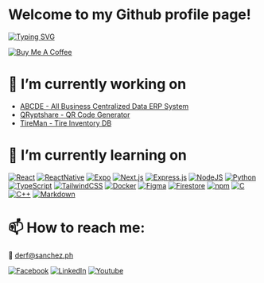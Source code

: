# Welcome to my Github profile page!

[![Typing SVG](https://readme-typing-svg.demolab.com?font=Fira+Code&pause=1000&width=450&lines=Hi+there+%F0%9F%91%8B+Feel+free+to+look+around;or+buy+me+coffee!+%E2%98%95)](https://git.io/typing-svg)

<a href="https://www.buymeacoffee.com/tildemark" target="_blank"><img src="https://img.shields.io/badge/Buy%20Me%20a%20Coffee-ffdd00?&logo=buy-me-a-coffee&logoColor=black" alt="Buy Me A Coffee"></a>


# 🔭 I’m currently working on 
- [ABCDE - All Business Centralized Data ERP System ](https://github.com/tildemark/ABCDE)
- [QRyptshare - QR Code Generator](https://github.com/tildemark/QRyptshare)
- [TireMan - Tire Inventory DB](#)



# 🌱 I’m currently learning on
[![React](https://img.shields.io/badge/React-%2320232a.svg?logo=react&logoColor=%2361DAFB)](#)
[![ReactNative](https://img.shields.io/badge/-React_Native-05122A?style=flat&logo=react)](#)
[![Expo](https://img.shields.io/badge/Expo-000020?logo=expo&logoColor=fff)](#)
[![Next.js](https://img.shields.io/badge/Next.js-black?logo=next.js&logoColor=white)](#)
[![Express.js](https://img.shields.io/badge/Express.js-%23404d59.svg?logo=express&logoColor=%2361DAFB)](#)
[![NodeJS](https://img.shields.io/badge/Node.js-6DA55F?logo=node.js&logoColor=white)](#)
[![Python](https://img.shields.io/badge/Python-3776AB?logo=python&logoColor=fff)](#)
[![TypeScript](https://img.shields.io/badge/TypeScript-3178C6?logo=typescript&logoColor=fff)](#)
[![TailwindCSS](https://img.shields.io/badge/Tailwind%20CSS-%2338B2AC.svg?logo=tailwind-css&logoColor=white)](#)
[![Docker](https://img.shields.io/badge/Docker-2496ED?logo=docker&logoColor=fff)](#)
[![Figma](https://img.shields.io/badge/Figma-F24E1E?logo=figma&logoColor=white)](#)
[![Firestore](https://img.shields.io/badge/Firestore-yellow?logo=firebase)](#)
[![npm](https://img.shields.io/badge/npm-CB3837?logo=npm&logoColor=fff)](#)
[![C](https://img.shields.io/badge/C-00599C?logo=c&logoColor=white)](#)
[![C++](https://img.shields.io/badge/C++-%2300599C.svg?logo=c%2B%2B&logoColor=white)](#)
[![Markdown](https://img.shields.io/badge/Markdown-%23000000.svg?logo=markdown&logoColor=white)](#)



# 📫 How to reach me: 
📧 <a href='&#109;&#97;ilt&#111;&#58;de&#37;&#55;&#50;f&#64;%7&#51;&#97;n&#99;%6&#56;&#101;z%2&#69;%&#55;0%&#54;8'>&#100;erf&#64;sanchez&#46;p&#104;</a>

[![Facebook](https://img.shields.io/badge/Facebook-%231877F2.svg?logo=Facebook&logoColor=white)](https://www.facebook.com/tildemark)
[![LinkedIn](https://custom-icon-badges.demolab.com/badge/LinkedIn-0A66C2?logo=linkedin-white&logoColor=fff)](https://www.linkedin.com/in/tildemark)
[![Youtube](https://img.shields.io/badge/YouTube-%23FF0000.svg?logo=YouTube&logoColor=white)](https://www.youtube.com/c/tildemark)




